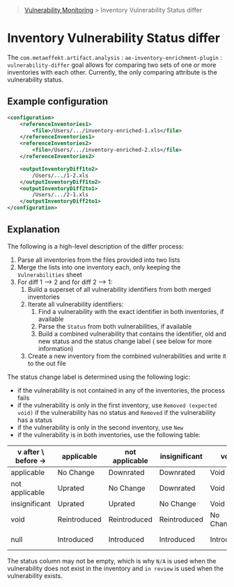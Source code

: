 > [Vulnerability Monitoring](../inventory-enrichment-overview.md) > Inventory Vulnerability Status differ

# Inventory Vulnerability Status differ

The `com.metaeffekt.artifact.analysis` : `ae-inventory-enrichment-plugin` : `vulnerability-differ` goal allows for
comparing two sets of one or more inventories with each other. Currently, the only comparing attribute is the
vulnerability status.

## Example configuration

```xml
<configuration>
    <referenceInventories1>
        <file>/Users/.../inventory-enriched-1.xls</file>
    </referenceInventories1>
    <referenceInventories2>
        <file>/Users/.../inventory-enriched-2.xls</file>
    </referenceInventories2>

    <outputInventoryDiff1to2>
        /Users/.../1-2.xls
    </outputInventoryDiff1to2>
    <outputInventoryDiff2to1>
        /Users/.../2-1.xls
    </outputInventoryDiff2to1>
</configuration>
```

## Explanation

The following is a high-level description of the differ process:

1. Parse all inventories from the files provided into two lists
2. Merge the lists into one inventory each, only keeping the `Vulnerabilities` sheet
3. For diff 1 --> 2 and for diff 2 --> 1:
    1. Build a superset of all vulnerability identifiers from both merged inventories
    2. Iterate all vulnerability identifiers:
        1. Find a vulnerability with the exact identifier in both inventories, if available
        2. Parse the `Status` from both vulnerabilities, if available
        3. Build a combined vulnerability that contains the identifier, old and new status and the status change label (
           see
           below for more information)
    3. Create a new inventory from the combined vulnerabilities and write it to the out file

The status change label is determined using the following logic:

- if the vulnerability is not contained in any of the inventories, the process fails
- if the vulnerability is only in the first inventory, use `Removed (expected void)` if the vulnerability has no status
  and `Removed` if the vulnerability has a status
- if the vulnerability is only in the second inventory, use `New`
- if the vulnerability is in both inventories, use the following table:

| v after \ before -> | applicable   | not applicable | insignificant | void       | null      |
|---------------------|--------------|----------------|---------------|------------|-----------|
| applicable          | No Change    | Downrated      | Downrated     | Void       | Invalid   |
| not applicable      | Uprated      | No Change      | Downrated     | Void       | Invalid   |
| insignificant       | Uprated      | Uprated        | No Change     | Void       | Invalid   |
| void                | Reintroduced | Reintroduced   | Reintroduced  | No Change  | Invalid   |
| null                | Introduced   | Introduced     | Introduced    | Introduced | No Change |

The status column may not be empty, which is why `N/A` is used when the vulnerability does not exist in the inventory
and `in review` is used when the vulnerability exists. 
